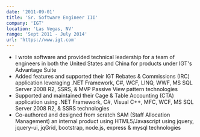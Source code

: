 ```yaml
---
date: '2011-09-01'
title: 'Sr. Software Engineer III'
company: 'IGT'
location: 'Las Vegas, NV'
range: 'Sept 2011 - July 2014'
url: 'https://www.igt.com'
---
```


- I wrote software and provided technical leadership for a team of engineers in both the United States and China for products under IGT's Advantage Suite
- Added features and supported their IGT Rebates & Commissions (IRC) application leveraging .NET Framework, C#, WCF, LINQ, WWF, MS SQL Server 2008 R2, SSRS, & MVP Passive View pattern technologies
- Supported and maintained their Cage & Table Accounting (CTA) application using .NET Framework, C#, Visual C++, MFC, WCF, MS SQL Server 2008 R2, & SSRS technologies
- Co-authored and designed from scratch SAM (Staff Allocation Management) an internal product using HTML5/Javascript using jquery, jquery-ui, jqGrid, bootstrap, node.js, express & mysql technologies
